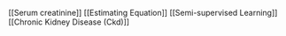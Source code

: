 [[Serum creatinine]]
[[Estimating Equation]]
[[Semi-supervised Learning]]
[[Chronic Kidney Disease (Ckd)]]
